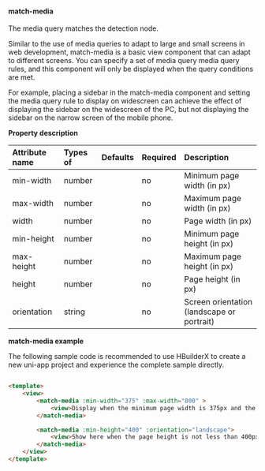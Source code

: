 #### match-media

The media query matches the detection node.

Similar to the use of media queries to adapt to large and small screens in web development, match-media is a basic view component that can adapt to different screens. You can specify a set of media query media query rules, and this component will only be displayed when the query conditions are met.

For example, placing a sidebar in the match-media component and setting the media query rule to display on widescreen can achieve the effect of displaying the sidebar on the widescreen of the PC, but not displaying the sidebar on the narrow screen of the mobile phone.

**Property description**

| Attribute name | Types of | Defaults | Required | Description                                |
|:-|:-|:-|:-|:-|
|min-width|number||no|Minimum page width (in px)|
|max-width|number||no|Maximum page width (in px)|
|width|number||no|Page width (in px)|
|min-height|number||no|Minimum page height (in px)|
|max-height|number||no|Maximum page height (in px)|
|height|number||no|Page height (in px)|
|orientation|string||no|Screen orientation (landscape or portrait)|

**match-media example**

The following sample code is recommended to use HBuilderX to create a new uni-app project and experience the complete sample directly.
```html

<template>
    <view>
        <match-media :min-width="375" :max-width="800" >
            <view>Display when the minimum page width is 375px and the maximum page width is 800px</view>
        </match-media>

        <match-media :min-height="400" :orientation="landscape">
            <view>Show here when the page height is not less than 400px and the screen orientation is portrait</view>
        </match-media>
    </view>
</template>
```
